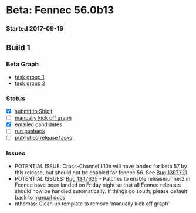 # Beta: Fennec 56.0b13

### Started 2017-09-19

## Build 1


### Beta Graph
- [task group 1](https://tools.taskcluster.net/push-inspector/#/DdNB7PYDSD-cbUpmSxegsw)
- [task group 2](https://tools.taskcluster.net/push-inspector/#/QHKmQ3eHQJ6omxy4uSHGHw)

### Status
- [x] [submit to Shipit](https://wiki.mozilla.org/Release:Release_Automation_on_Mercurial:Starting_a_Release#Submit_to_Ship_It)
- [ ] [manually kick off graph](https://github.com/mozilla/releasewarrior/blob/master/how-tos/fennec-temp-relpro.md#start-off-the-fennec-graph)
- [x] emailed candidates
- [ ] [run pushapk](https://github.com/mozilla/releasewarrior/blob/master/how-tos/fennec-temp-relpro.md#run-pushapk-manually)
- [ ] [published release tasks](https://wiki.mozilla.org/Release:Release_Automation_on_Mercurial:Updates_through_Shipping#Post-release_tasks)

### Issues
- POTENTIAL ISSUE: Cross-Channel L10n will have landed for beta 57 by this release, but should not be enabled for fennec 56. See [Bug 1397721](https://bugzil.la/1397721)
- POTENTIAL ISSUES: [Bug 1347635](https://bugzil.la/1347635) - Patches to enable releaserunner2 in Fennec have been landed on Friday night so that all Fennec releases should now be handled automatically. If things go south, please default back to [manual docs](https://github.com/mozilla/releasewarrior/blob/master/how-tos/fennec-temp-relpro.md#start-off-the-fenenc-graph)
- nthomas: Clean up template to remove 'manually kick off graph'
